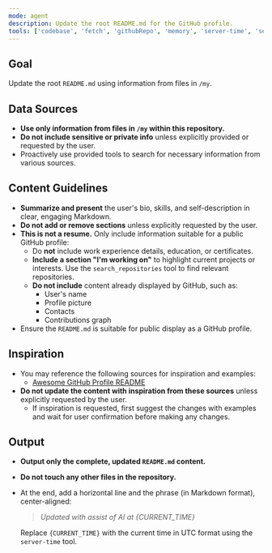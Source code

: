 ```yaml
---
mode: agent
description: Update the root README.md for the GitHub profile.
tools: ['codebase', 'fetch', 'githubRepo', 'memory', 'server-time', 'search_repositories', 'search_users']
---
```

## Goal

Update the root `README.md` using information from files in `/my`.

## Data Sources

- **Use only information from files in `/my` within this repository.**
- **Do not include sensitive or private info** unless explicitly provided or requested by the user.
- Proactively use provided tools to search for necessary information from various sources.

## Content Guidelines

- **Summarize and present** the user's bio, skills, and self-description in clear, engaging Markdown.
- **Do not add or remove sections** unless explicitly requested by the user.
- **This is not a resume.** Only include information suitable for a public GitHub profile:
  - Do **not** include work experience details, education, or certificates.
  - **Include a section "I'm working on"** to highlight current projects or interests. Use the `search_repositories` tool to find relevant repositories.
  - **Do not include** content already displayed by GitHub, such as:
    - User's name
    - Profile picture
    - Contacts
    - Contributions graph
- Ensure the `README.md` is suitable for public display as a GitHub profile.

## Inspiration

- You may reference the following sources for inspiration and examples:
  - [Awesome GitHub Profile README](https://github.com/abhisheknaiidu/awesome-github-profile-readme)
- **Do not update the content with inspiration from these sources** unless explicitly requested by the user.
  - If inspiration is requested, first suggest the changes with examples and wait for user confirmation before making any changes.

## Output

- **Output only the complete, updated `README.md` content.**
- **Do not touch any other files in the repository.**
- At the end, add a horizontal line and the phrase (in Markdown format), center-aligned:

  > _Updated with assist of AI at {CURRENT_TIME}_

  Replace `{CURRENT_TIME}` with the current time in UTC format using the `server-time` tool.
